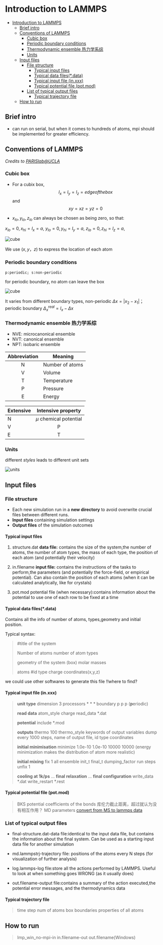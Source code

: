 # Introduction to LAMMPS

- [Introduction to LAMMPS](#introduction-to-lammps)
  - [Brief intro](#brief-intro)
  - [Conventions of LAMMPS](#conventions-of-lammps)
    - [Cubic box](#cubic-box)
    - [Periodic boundary conditions](#periodic-boundary-conditions)
    - [Thermodynamic ensemble 热力学系综](#thermodynamic-ensemble-热力学系综)
    - [Units](#units)
  - [Input files](#input-files)
    - [File structure](#file-structure)
      - [Typical input files](#typical-input-files)
      - [Typical data files(\*.data)](#typical-data-filesdata)
      - [Typical input file (in.xxx)](#typical-input-file-inxxx)
      - [Typical potential file (pot.mod)](#typical-potential-file-potmod)
    - [List of typical output files](#list-of-typical-output-files)
      - [Typical trajectory file](#typical-trajectory-file)
  - [How to run](#how-to-run)


## Brief intro

- can run on serial, but when it comes to hundreds of atoms, mpi should be implemented for greater efficiency.

## Conventions of LAMMPS

*Credits to [PARISlab@UCLA](https://www.youtube.com/@paris_lab)*

### Cubic box

- For a cubix box, $$l_x=l_y=l_z=edgeofthebox$$ and $$xy=xz=yz=0$$

- $x_{lo},y_{lo},z_{lo}$ can always be chosen as being zero, so that:

$x_{lo}=0,x_{hi}=l_x=a,$
$y_{lo}=0,y_{hi}=l_y=a,$
$z_{lo}=0,z_{hi}=l_z=a,$

![cube](single%20cube.png)

We use $(x,y，z)$ to express the location of each atom

### Periodic boundary conditions

    p:periodic; s:non-periodic

for periodic boundary, no atom can leave the box

![cube](screenshot1.jpg)

It varies from different boundary types, non-periodic $\Delta x=|x_2-x_1|$；periodic boundary $\Delta ^{real}_{x}=l_x-\Delta x$

### Thermodynamic ensemble 热力学系综

- NVE: microcanonical ensemble
- NVT: canonical ensemble
- NPT: isobaric ensemble

| Abbreviation | Meaning         |
| :----------: | --------------- |
|      N       | Number of atoms |
|      V       | Volume          |
|      T       | Temperature     |
|      P       | Pressure        |
|      E       | Energy          |

| Extensive |    Intensive property    |
| --------- | :----------------------: |
| N         | $\mu$ chemical potential |
| V         |            P             |
| E         |            T             |

### Units

different *styles* leads to different unit sets

![units](screenshot2.jpg)

## Input files

### File structure

- Each new simulation run in a **new directory** to avoid overwrite crucial files between different runs.
- **Input files** containing simulation settings
- **Output files** of the simulation outcomes

#### Typical input files

1. structure.dat
   **data file:** contains the size of the system,the number of atoms, the number of atom types, the mass of each type, the position of each atom (and potentially their velocity)

2. in.filename
   **input file:** contains the instructions of the tasks to perform,the parameters (and potentially the force-field, or empirical potential). Can also contain the position of each atoms (when it can be calculated analytically, like for crystals)

3. pot.mod
   potential file (when necessary):contains information about the potential to use one of each row to be fixed at a time

#### Typical data files(*.data)

Contains all the info of number of atoms, types,geometry and initial position.

Typical syntax:
> #title of the system
>
> Number of atoms
> number of atom types
>
> geometry of the system (box)
> molar masses
>
> atoms #id type charge coordinates(x,y,z)

we could use other softwares to generate this file !!where to find?

#### Typical input file (in.xxx)

> **unit type**
> dimension 3
> processors \* \* \*
> boundary p p p (**p**eriodic)
>
> **read data**
> atom_style charge
> read_data *.dat
>
> **potential**
> include *.mod
>
> **outputs**
> thermo 100
> thermo_style keywords of output variables
> dump every 1000 steps, name of output file, id type coordinates
>
> **initial minimisation**
> minimize 1.0e-10 1.0e-10 10000 10000
> (energy minimization makes the distribution of atom more realistic)
>
> **initial mixing**
> fix 1 all ensemble init_t final_t dumping_factor
> run steps
> unfix 1
>
> **cooling at 1k/ps**
> ...
> **final relaxation**
> ...
> **final configuration**
> write_data *.dat
> write_restart \*.rest

#### Typical potential file (pot.mod)

> BKS potential
> coefficients of the bonds
> 库伦力截止距离，超过就认为没有相互作用？
> MD parameters
[convert from MS to lammps data](https://blog.sciencenet.cn/blog-3437453-1276040.html)

### List of typical output files

- final-structure.dat-data file:identical to the input data file, but contains the information about the final system. Can be used as a starting input data file for another simulation

- md.lammpstrj-trajectory file: positions of the atoms every N steps (for visualization of further analysis)

- log.lammps-log file:store all the actions performed by LAMMPS. Useful to look at when something goes WRONG (as it usually does)

- out.filename-output file:contains a summary of the action executed,the potential error messages, and the thermodynamics data

#### Typical trajectory file

> time step
num of atoms
box boundaries
> properties of all atoms

## How to run

> Imp_win_no-mpi-in in.filename-out out.filename(Windows)